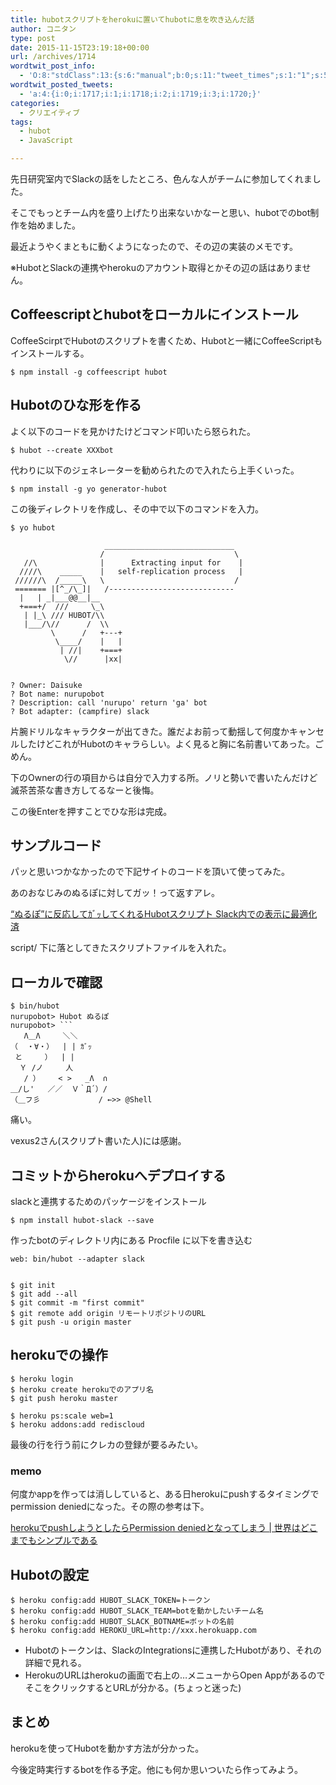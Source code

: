 ```yaml
---
title: hubotスクリプトをherokuに置いてhubotに息を吹き込んだ話
author: コニタン
type: post
date: 2015-11-15T23:19:18+00:00
url: /archives/1714
wordtwit_post_info:
  - 'O:8:"stdClass":13:{s:6:"manual";b:0;s:11:"tweet_times";s:1:"1";s:5:"delay";s:1:"0";s:7:"enabled";s:1:"1";s:10:"separation";i:60;s:7:"version";s:3:"3.7";s:14:"tweet_template";b:0;s:6:"status";i:2;s:6:"result";a:0:{}s:13:"tweet_counter";i:5;s:13:"tweet_log_ids";a:4:{i:0;i:1717;i:1;i:1718;i:2;i:1719;i:3;i:1720;}s:9:"hash_tags";a:0:{}s:8:"accounts";a:1:{i:0;s:6:"skd_nw";}}'
wordtwit_posted_tweets:
  - 'a:4:{i:0;i:1717;i:1;i:1718;i:2;i:1719;i:3;i:1720;}'
categories:
  - クリエイティブ
tags:
  - hubot
  - JavaScript

---
```

先日研究室内でSlackの話をしたところ、色んな人がチームに参加してくれました。
  
そこでもっとチーム内を盛り上げたり出来ないかなーと思い、hubotでのbot制作を始めました。
  
最近ようやくまともに動くようになったので、その辺の実装のメモです。

※HubotとSlackの連携やherokuのアカウント取得とかその辺の話はありません。

## Coffeescriptとhubotをローカルにインストール

CoffeeScirptでHubotのスクリプトを書くため、Hubotと一緒にCoffeeScriptもインストールする。

<pre><code class="bash">$ npm install -g coffeescript hubot
</code></pre>

## Hubotのひな形を作る

よく以下のコードを見かけたけどコマンド叩いたら怒られた。

    $ hubot --create XXXbot
    

代わりに以下のジェネレーターを勧められたので入れたら上手くいった。

    $ npm install -g yo generator-hubot
    

この後ディレクトリを作成し、その中で以下のコマンドを入力。

    $ yo hubot
    
                         _____________________________  
                        /                             \ 
       //\              |      Extracting input for    |
      ////\    _____    |   self-replication process   |
     //////\  /_____\   \                             / 
     ======= |[^_/\_]|   /----------------------------  
      |   | _|___@@__|__                                
      +===+/  ///     \_\                               
       | |_\ /// HUBOT/\\                             
       |___/\//      /  \\                            
             \      /   +---+                            
              \____/    |   |                            
               | //|    +===+                            
                \//      |xx|                            
    
    
    ? Owner: Daisuke
    ? Bot name: nurupobot
    ? Description: call 'nurupo' return 'ga' bot
    ? Bot adapter: (campfire) slack
    
    

片腕ドリルなキャラクターが出てきた。誰だよお前って動揺して何度かキャンセルしたけどこれがHubotのキャラらしい。よく見ると胸に名前書いてあった。ごめん。

下のOwnerの行の項目からは自分で入力する所。ノリと勢いで書いたんだけど滅茶苦茶な書き方してるなーと後悔。

この後Enterを押すことでひな形は完成。

## サンプルコード

パッと思いつかなかったので下記サイトのコードを頂いて使ってみた。
  
あのおなじみのぬるぽに対してガッ！って返すアレ。

[&#8220;ぬるぽ&#8221;に反応してｶﾞｯしてくれるHubotスクリプト Slack内での表示に最適化済][1]

script/ 下に落としてきたスクリプトファイルを入れた。

## ローカルで確認

    $ bin/hubot
    nurupobot> Hubot ぬるぽ
    nurupobot> ```
       Λ＿Λ     ＼＼
    （  ・∀・）  | | ｶﾞｯ
     と     ）  | |
      Ｙ /ノ     人
       / ）    < >   _Λ  ∩
    ＿/し'   ／／  Ｖ｀Д´）/
    （＿フ彡             / ←>> @Shell
    

痛い。
  
vexus2さん(スクリプト書いた人)には感謝。

## コミットからherokuへデプロイする

slackと連携するためのパッケージをインストール

    $ npm install hubot-slack --save
    

作ったbotのディレクトリ内にある Procfile に以下を書き込む

    web: bin/hubot --adapter slack
    

    $ git init
    $ git add --all
    $ git commit -m "first commit"
    $ git remote add origin リモートリポジトリのURL
    $ git push -u origin master
    

## herokuでの操作

    $ heroku login
    $ heroku create herokuでのアプリ名
    $ git push heroku master
    
    $ heroku ps:scale web=1
    $ heroku addons:add rediscloud
    

最後の行を行う前にクレカの登録が要るみたい。

### memo

何度かappを作っては消ししていると、ある日herokuにpushするタイミングでpermission deniedになった。その際の参考は下。
  
[herokuでpushしようとしたらPermission deniedとなってしまう | 世界はどこまでもシンプルである][2]

## Hubotの設定

    $ heroku config:add HUBOT_SLACK_TOKEN=トークン
    $ heroku config:add HUBOT_SLACK_TEAM=botを動かしたいチーム名
    $ heroku config:add HUBOT_SLACK_BOTNAME=ボットの名前
    $ heroku config:add HEROKU_URL=http://xxx.herokuapp.com
    

  * Hubotのトークンは、SlackのIntegrationsに連携したHubotがあり、それの詳細で見れる。
  * HerokuのURLはherokuの画面で右上の…メニューからOpen AppがあるのでそこをクリックするとURLが分かる。(ちょっと迷った)

## まとめ

herokuを使ってHubotを動かす方法が分かった。
  
今後定時実行するbotを作る予定。他にも何か思いついたら作ってみよう。

 [1]: https://gist.github.com/vexus2/94f1d666485931a8c9c6
 [2]: http://daipresents.com/2012/post-5010/